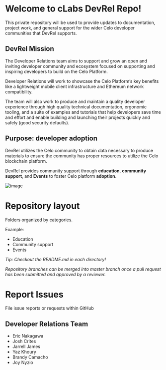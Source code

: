 # Welcome to cLabs DevRel Repo!
This private repository will be used to provide updates to documentation, project work, and general support for the wider Celo developer communities that DevRel supports.

## DevRel Mission 
The Developer Relations team aims to support and grow an open and inviting developer community and ecosystem focused on supporting and inspiring developers to build on the Celo Platform. 

Developer Relations will work to showcase the Celo Platform’s key benefits like a lightweight mobile client infrastructure and Ethereum network compatibility. 

The team will also work to produce and maintain a quality developer experience through high quality technical documentation, ergonomic tooling, and a suite of examples and tutorials that help developers save time and effort and enable building and launching their projects quickly and safely (good security defaults).

## Purpose: developer adoption
DevRel utilizes the Celo community to obtain data necessary to produce materials to ensure the community has proper resources to utilize the Celo blockchain platform. 

DevRel provides community support through **education**, **community support**, and **Events** to foster Celo platform **adoption**. 


![image](https://user-images.githubusercontent.com/2653576/121096525-12d27d00-c78e-11eb-9ef7-7a36454be699.png)



# Repository layout

Folders organized by categories. 

Example:

 - Education
 - Community support
 - Events

*Tip: Checkout the README.md in each directory!*

_Repository branches can be merged into master branch once a pull request has been submitted and approved by a reviewer._

# Report Issues
File issue reports or requests within GitHub

## Developer Relations Team

- Eric Nakagawa
- Josh Crites
- Jarrell James
- Yaz Khoury
- Brandy Camacho
- Joy Nyzio


